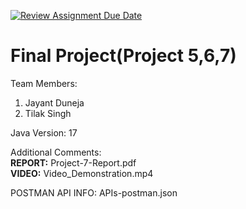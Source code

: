 [![Review Assignment Due Date](https://classroom.github.com/assets/deadline-readme-button-24ddc0f5d75046c5622901739e7c5dd533143b0c8e959d652212380cedb1ea36.svg)](https://classroom.github.com/a/M_5_MKPE)
# Final Project(Project 5,6,7)

Team Members:
1. Jayant Duneja
2. Tilak Singh

Java Version: 17

Additional Comments: <br/>
**REPORT:** Project-7-Report.pdf <br/>
**VIDEO:** Video_Demonstration.mp4 <br/>

POSTMAN API INFO:  APIs-postman.json
